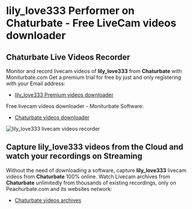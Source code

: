 # lily_love333 Performer on Chaturbate - Free LiveCam videos downloader

## Chaturbate Live Videos Recorder

Monitor and record livecam videos of **lily_love333** from **Chaturbate** with Moniturbate.com
Get a premium trial for free by just and only registering with your Email address:
* [lily_love333 Premium videos downloader](https://moniturbate.com/request-demo-licence-key.html)

Free livecam videos downloader - Moniturbate Software:
* [Chaturbate videos downloader](https://moniturbate.com/moniturbate-download-software.html)

![lily_love333 livecam videos recorder](https://peachurnet.com/templates/moniturbate-software.png)


## Capture lily_love333 videos from the Cloud and watch your recordings on Streaming

Without the need of downloading a software, capture **lily_love333** livecam videos from **Chaturbate** 100% online.
Watch Livecam archives from **Chaturbate** unlimitedly from thousands of existing recordings, only on Peachurbate.com and its websites network:
* [Chaturbate videos archives](https://peachurnet.com/)